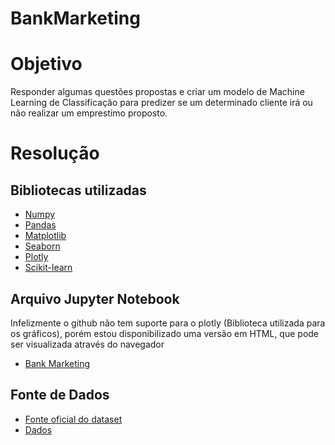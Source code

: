 # BankMarketing

  # Objetivo
  
  Responder algumas questões propostas e criar um modelo de Machine Learning de Classificação para predizer se um determinado cliente irá ou não realizar um emprestimo proposto.
  
  # Resolução
  
  ## Bibliotecas utilizadas
    
  * [Numpy](https://numpy.org/)
  * [Pandas](https://pandas.pydata.org/)
  * [Matplotlib](https://matplotlib.org/)
  * [Seaborn](https://seaborn.pydata.org/)
  * [Plotly](https://plot.ly/)
  * [Scikit-learn](https://scikit-learn.org/stable/)
  
  ## Arquivo Jupyter Notebook
  
  Infelizmente o github não tem suporte para o plotly (Biblioteca utilizada para os gráficos), porém estou disponibilizado uma versão em HTML, que pode ser visualizada através do navegador
  
  * [Bank Marketing](https://github.com/JnsFerreira/BankMarketing/blob/master/Bank-Marketing.ipynb)
  
  ## Fonte de Dados
  
  * [Fonte oficial do dataset](https://archive.ics.uci.edu/ml/datasets/bank+marketing)
  * [Dados](https://archive.ics.uci.edu/ml/machine-learning-databases/00222/bank.zip)
